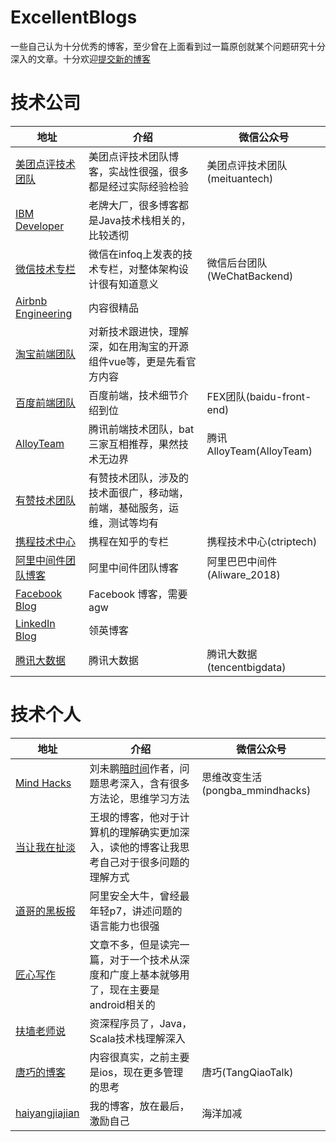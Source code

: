 # ExcellentBlogs
一些自己认为十分优秀的博客，至少曾在上面看到过一篇原创就某个问题研究十分深入的文章。十分欢迎[提交新的博客](https://github.com/haiyangjiajian/ExcellentBlogs/issues/1)


技术公司
===

|地址|介绍|微信公众号|
|--------|-------|-----|
|[美团点评技术团队](https://tech.meituan.com/)|美团点评技术团队博客，实战性很强，很多都是经过实际经验检验|美团点评技术团队(meituantech)|
|[IBM Developer](https://www.ibm.com/developerworks/cn/java/)|老牌大厂，很多博客都是Java技术栈相关的，比较透彻||
|[微信技术专栏](http://www.infoq.com/cn/WeChat-Tech)|微信在infoq上发表的技术专栏，对整体架构设计很有知道意义|微信后台团队(WeChatBackend)|
|[Airbnb Engineering](http://airbnb.io/)|内容很精品||
|[淘宝前端团队](http://taobaofed.org/)|对新技术跟进快，理解深，如在用淘宝的开源组件vue等，更是先看官方内容||
|[百度前端团队](http://fex.baidu.com/)|百度前端，技术细节介绍到位|FEX团队(baidu-front-end)|
|[AlloyTeam](http://www.alloyteam.com/)|腾讯前端技术团队，bat三家互相推荐，果然技术无边界|腾讯AlloyTeam(AlloyTeam)|
|[有赞技术团队](https://tech.youzan.com/)|有赞技术团队，涉及的技术面很广，移动端，前端，基础服务，运维，测试等均有||
|[携程技术中心](https://www.zhihu.com/org/xi-cheng-ji-shu-zhong-xin/activities)|携程在知乎的专栏| 携程技术中心(ctriptech) |
|[阿里中间件团队博客](http://jm.taobao.org/)| 阿里中间件团队博客|阿里巴巴中间件(Aliware_2018)|
|[Facebook Blog](https://code.fb.com/)|Facebook 博客，需要agw||
|[LinkedIn Blog](https://engineering.linkedin.com/blog)|领英博客||
|[腾讯大数据](http://data.qq.com/blog/)|腾讯大数据|腾讯大数据(tencentbigdata)|




技术个人
===

|地址|介绍|微信公众号|
|--------|-------|-----|
|[Mind Hacks](http://mindhacks.cn/)|刘未鹏[暗时间](https://book.douban.com/subject/6709809/)作者，问题思考深入，含有很多方法论，思维学习方法|思维改变生活(pongba_mmindhacks)|
|[当让我在扯淡](http://www.yinwang.org/)|王垠的博客，他对于计算机的理解确实更加深入，读他的博客让我思考自己对于很多问题的理解方式||
|[道哥的黑板报](https://zhuanlan.zhihu.com/taosay)|阿里安全大牛，曾经最年轻p7，讲述问题的语言能力也很强||
|[匠心写作](https://gank.io/post/)|文章不多，但是读完一篇，对于一个技术从深度和广度上基本就够用了，现在主要是android相关的||
|[扶墙老师说](https://afoo.me/)|资深程序员了，Java，Scala技术栈理解深入||
|[唐巧的博客](http://blog.devtang.com/)|内容很真实，之前主要是ios，现在更多管理的思考|唐巧(TangQiaoTalk)|
|[haiyangjiajian](http://haiyangjiajian.com/)|我的博客，放在最后，激励自己|海洋加减|

